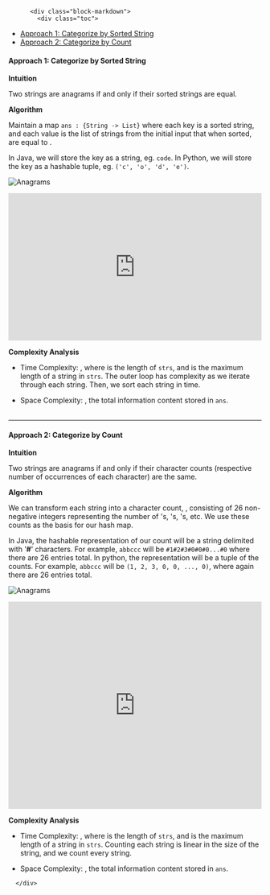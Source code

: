 <div class="article-body">
        
          <div class="block-markdown">
            <div class="toc">
<ul>
<li><a href="#approach-1-categorize-by-sorted-string">Approach 1: Categorize by Sorted String</a></li>
<li><a href="#approach-2-categorize-by-count">Approach 2: Categorize by Count</a></li>
</ul>
</div>
<h4 id="approach-1-categorize-by-sorted-string">Approach 1: Categorize by Sorted String</h4>
<p><strong>Intuition</strong></p>
<p>Two strings are anagrams if and only if their sorted strings are equal.</p>
<p><strong>Algorithm</strong></p>
<p>Maintain a map <code>ans : {String -&gt; List}</code> where each key <script type="math/tex; mode=display">\text{K}</script> is a sorted string, and each value is the list of strings from the initial input that when sorted, are equal to <script type="math/tex; mode=display">\text{K}</script>.</p>
<p>In Java, we will store the key as a string, eg. <code>code</code>.  In Python, we will store the key as a hashable tuple, eg. <code>('c', 'o', 'd', 'e')</code>.</p>
<p><img alt="Anagrams" src="../Figures/49_groupanagrams1.png"></p>
<iframe src="https://leetcode.com/playground/HwiBG7Pz/shared" frameborder="0" width="100%" height="293" name="HwiBG7Pz"></iframe>

<p><strong>Complexity Analysis</strong></p>
<ul>
<li>
<p>Time Complexity:  <script type="math/tex; mode=display">O(NK \log K)</script>, where <script type="math/tex; mode=display">N</script> is the length of <code>strs</code>, and <script type="math/tex; mode=display">K</script> is the maximum length of a string in <code>strs</code>.  The outer loop has complexity <script type="math/tex; mode=display">O(N)</script> as we iterate through each string.  Then, we sort each string in <script type="math/tex; mode=display">O(K \log K)</script> time.</p>
</li>
<li>
<p>Space Complexity: <script type="math/tex; mode=display">O(NK)</script>, the total information content stored in <code>ans</code>.
<br>
<br></p>
</li>
</ul>
<hr>
<h4 id="approach-2-categorize-by-count">Approach 2: Categorize by Count</h4>
<p><strong>Intuition</strong></p>
<p>Two strings are anagrams if and only if their character counts (respective number of occurrences of each character) are the same.</p>
<p><strong>Algorithm</strong></p>
<p>We can transform each string <script type="math/tex; mode=display">\text{s}</script> into a character count, <script type="math/tex; mode=display">\text{count}</script>, consisting of 26 non-negative integers representing the number of <script type="math/tex; mode=display">\text{a}</script>'s, <script type="math/tex; mode=display">\text{b}</script>'s, <script type="math/tex; mode=display">\text{c}</script>'s, etc.  We use these counts as the basis for our hash map.</p>
<p>In Java, the hashable representation of our count will be a string delimited with '<strong>#</strong>' characters.  For example, <code>abbccc</code> will be <code>#1#2#3#0#0#0...#0</code> where there are 26 entries total.  In python, the representation will be a tuple of the counts.  For example, <code>abbccc</code> will be <code>(1, 2, 3, 0, 0, ..., 0)</code>, where again there are 26 entries total.</p>
<p><img alt="Anagrams" src="../Figures/49_groupanagrams2.png"></p>
<iframe src="https://leetcode.com/playground/DvDMzZTX/shared" frameborder="0" width="100%" height="412" name="DvDMzZTX"></iframe>

<p><strong>Complexity Analysis</strong></p>
<ul>
<li>
<p>Time Complexity:  <script type="math/tex; mode=display">O(NK)</script>, where <script type="math/tex; mode=display">N</script> is the length of <code>strs</code>, and <script type="math/tex; mode=display">K</script> is the maximum length of a string in <code>strs</code>.  Counting each string is linear in the size of the string, and we count every string.</p>
</li>
<li>
<p>Space Complexity: <script type="math/tex; mode=display">O(NK)</script>, the total information content stored in <code>ans</code>.</p>
</li>
</ul>
          </div>
        
      </div>